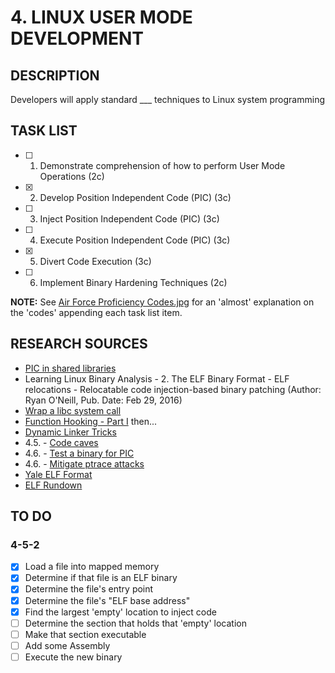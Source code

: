 # 4. LINUX USER MODE DEVELOPMENT

## DESCRIPTION
Developers will apply standard ___ techniques to Linux system programming

## TASK LIST
* [ ] 1. Demonstrate comprehension of how to perform User Mode Operations (2c)
* [X] 2. Develop Position Independent Code (PIC) (3c)
* [ ] 3. Inject Position Independent Code (PIC) (3c)
* [ ] 4. Execute Position Independent Code (PIC) (3c)
* [X] 5. Divert Code Execution (3c)
* [ ] 6. Implement Binary Hardening Techniques (2c)

**NOTE:** See [Air Force Proficiency Codes.jpg](https://github.com/hark130/Latissimus_Dorsi/blob/master/Air%20Force%20Proficiency%20Codes.jpg) for an 'almost' explanation on the 'codes' appending each task list item.

## RESEARCH SOURCES
* [PIC in shared libraries](https://eli.thegreenplace.net/2011/11/03/position-independent-code-pic-in-shared-libraries/)
* Learning Linux Binary Analysis - 2. The ELF Binary Format - ELF relocations - Relocatable code injection-based binary patching (Author: Ryan O'Neill, Pub. Date: Feb 29, 2016)
* [Wrap a libc system call](http://samanbarghi.com/blog/2014/09/05/how-to-wrap-a-system-call-libc-function-in-linux/)
* [Function Hooking - Part I](https://blog.netspi.com/function-hooking-part-i-hooking-shared-library-function-calls-in-linux/) then...
* [Dynamic Linker Tricks](https://rafalcieslak.wordpress.com/2013/04/02/dynamic-linker-tricks-using-ld_preload-to-cheat-inject-features-and-investigate-programs/)
* 4.5. - [Code caves](https://en.wikipedia.org/wiki/Code_cave)
* 4.6. - [Test a binary for PIC](https://unix.stackexchange.com/questions/89211/test-whether-linux-binary-is-compiled-as-position-independent-code)
* 4.6. - [Mitigate ptrace attacks](https://blog.netspi.com/using-strace-to-monitor-ssh-connections-on-linux/)
* [Yale ELF Format](http://flint.cs.yale.edu/cs422/doc/ELF_Format.pdf)
* [ELF Rundown](https://gist.github.com/CMCDragonkai/10ab53654b2aa6ce55c11cfc5b2432a4) 

## TO DO

### 4-5-2
* [X] Load a file into mapped memory
* [X] Determine if that file is an ELF binary
* [X] Determine the file's entry point
* [X] Determine the file's "ELF base address"
* [X] Find the largest 'empty' location to inject code
* [ ] Determine the section that holds that 'empty' location
* [ ] Make that section executable
* [ ] Add some Assembly
* [ ] Execute the new binary
